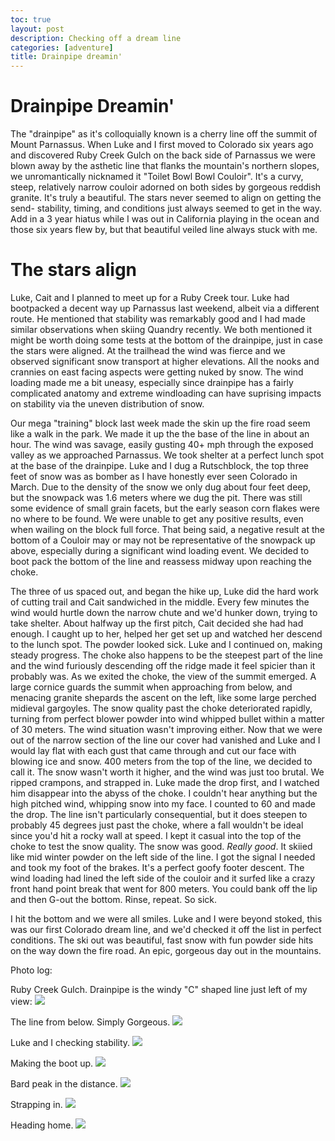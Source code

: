 ```yaml
---
toc: true
layout: post
description: Checking off a dream line
categories: [adventure]
title: Drainpipe dreamin'
---
```


# Drainpipe Dreamin'

The "drainpipe" as it's colloquially known is a cherry line off the summit of Mount Parnassus. When Luke and I first moved to Colorado six years ago and discovered Ruby Creek Gulch on the back side of Parnassus we were blown away by the asthetic line that flanks the mountain's northern slopes, we unromantically nicknamed it "Toilet Bowl Bowl Couloir". It's a curvy, steep, relatively narrow couloir adorned on both sides by gorgeous reddish granite. It's truly a beautiful. The stars never seemed to align on getting the send- stability, timing, and conditions just always seemed to get in the way. Add in a 3 year hiatus while I was out in California playing in the ocean and those six years flew by, but that beautiful veiled line always stuck with me.

# The stars align

Luke, Cait and I planned to meet up for a Ruby Creek tour. Luke had bootpacked a decent way up Parnassus last weekend, albeit via a different route. He mentioned that stability was remarkably good and I had made similar observations when skiing Quandry recently. We both mentioned it might be worth doing some tests at the bottom of the drainpipe, just in case the stars were aligned. At the trailhead the wind was fierce and we observed significant snow transport at higher elevations. All the nooks and crannies on east facing aspects were getting nuked by snow. The wind loading made me a bit uneasy, especially since drainpipe has a fairly complicated anatomy and extreme windloading can have suprising impacts on stability via the uneven distribution of snow.

Our mega "training" block last week made the skin up the fire road seem like a walk in the park. We made it up the the base of the line in about an hour. The wind was savage, easily gusting 40+ mph through the exposed valley as we approached Parnassus. We took shelter at a perfect lunch spot at the base of the drainpipe. Luke and I dug a Rutschblock, the top three feet of snow was as bomber as I have honestly ever seen Colorado in March. Due to the density of the snow we only dug about four feet deep, but the snowpack was 1.6 meters where we dug the pit. There was still some evidence of small grain facets, but the early season corn flakes were no where to be found. We were unable to get any positive results, even when wailing on the block full force. That being said, a negative result at the bottom of a Couloir may or may not be representative of the snowpack up above, especially during a significant wind loading event. We decided to boot pack the bottom of the line and reassess midway upon reaching the choke.

The three of us spaced out, and began the hike up, Luke did the hard work of cutting trail and Cait sandwiched in the middle. Every few minutes the wind would hurtle down the narrow chute and we'd hunker down, trying to take shelter. About halfway up the first pitch, Cait decided she had had enough. I caught up to her, helped her get set up and watched her descend to the lunch spot. The powder looked sick. Luke and I continued on, making steady progress. The choke also happens to be the steepest part of the line and the wind furiously descending off the ridge made it feel spicier than it probably was. As we exited the choke, the view of the summit emerged. A large cornice guards the summit when approaching from below, and menacing granite shepards the ascent on the left, like some large perched midieval gargoyles. The snow quality past the choke deteriorated rapidly, turning from perfect blower powder into wind whipped bullet within a matter of 30 meters. The wind situation wasn't improving either. Now that we were out of the narrow section of the line our cover had vanished and Luke and I would lay flat with each gust that came through and cut our face with blowing ice and snow. 400 meters from the top of the line, we decided to call it. The snow wasn't worth it higher, and the wind was just too brutal. We ripped crampons, and strapped in. Luke made the drop first, and I watched him disappear into the abyss of the choke. I couldn't hear anything but the high pitched wind, whipping snow into my face. I counted to 60 and made the drop. The line isn't particularly consequential, but it does steepen to probably 45 degrees just past the choke, where a fall wouldn't be ideal since you'd hit a rocky wall at speed. I kept it casual into the top of the choke to test the snow quality. The snow was good. _Really good_. It skiied like mid winter powder on the left side of the line. I got the signal I needed and took my foot of the brakes. It's a perfect goofy footer descent. The wind loading had lined the left side of the couloir and it surfed like a crazy front hand point break that went for 800 meters. You could bank off the lip and then G-out the bottom. Rinse, repeat. So sick. 

I hit the bottom and we were all smiles. Luke and I were beyond stoked, this was our first Colorado dream line, and we'd checked it off the list in perfect conditions. The ski out was beautiful, fast snow with fun powder side hits on the way down the fire road. An epic, gorgeous day out in the mountains.

Photo log:

Ruby Creek Gulch. Drainpipe is the windy "C" shaped line just left of my view:
![]({{site.baseurl}}/images/20210328-looking-up.JPG)

The line from below. Simply Gorgeous.
![]({{site.baseurl}}/images/20210328-the-line.JPG)

Luke and I checking stability.
![]({{site.baseurl}}/images/20210328-snowpit.JPG)

Making the boot up.
![]({{site.baseurl}}/images/20210328-booting-up.JPG)

Bard peak in the distance.
![]({{site.baseurl}}/images/20210328-bard.JPG)

Strapping in.
![]({{site.baseurl}}/images/20210328-dropping-in.JPG)

Heading home.
![]({{site.baseurl}}/images/20210328-heading-home.JPG)
